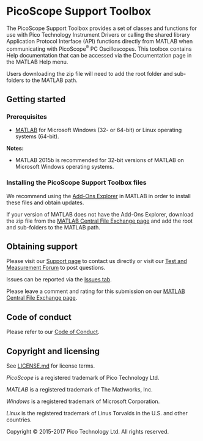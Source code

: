 # PicoScope Support Toolbox

The PicoScope Support Toolbox provides a set of classes and functions for use with Pico Technology Instrument Drivers or calling the shared library Application Protocol Interface (API) functions directly from MATLAB when communicating with PicoScope<sup>®</sup> PC Oscilloscopes. 
This toolbox contains Help documentation that can be accessed via the Documentation page in the MATLAB Help menu.

Users downloading the zip file will need to add the root folder and sub-folders to the MATLAB path.

## Getting started

### Prerequisites

* [MATLAB](https://uk.mathworks.com/products/matlab.html) for Microsoft Windows (32- or 64-bit) or Linux operating systems (64-bit).

**Notes:**

* MATLAB 2015b is recommended for 32-bit versions of MATLAB on Microsoft Windows operating systems.

### Installing the PicoScope Support Toolbox files

We recommend using the [Add-Ons Explorer](https://uk.mathworks.com/help/matlab/matlab_env/get-add-ons.html) in MATLAB in order to install these files and obtain updates.

If your version of MATLAB does not have the Add-Ons Explorer, download the zip file from the [MATLAB Central File Exchange page](https://uk.mathworks.com/matlabcentral/fileexchange/53681-picoscope-support-toolbox)
 and add the root and sub-folders to the MATLAB path.

## Obtaining support

Please visit our [Support page](https://www.picotech.com/tech-support) to contact us directly or visit our [Test and Measurement Forum](https://www.picotech.com/support/forum71.html) to post questions.

Issues can be reported via the [Issues tab](https://github.com/picotech/picosdk-matlab-picoscope-support-toolbox/issues).

Please leave a comment and rating for this submission on our [MATLAB Central File Exchange page](https://uk.mathworks.com/matlabcentral/fileexchange/53681-picoscope-support-toolbox).

## Code of conduct

Please refer to our [Code of Conduct](.github/CODE_OF_CONDUCT.md).

## Copyright and licensing

See [LICENSE.md](LICENSE.md) for license terms. 

*PicoScope* is a registered trademark of Pico Technology Ltd. 

*MATLAB* is a registered trademark of The Mathworks, Inc.

*Windows* is a registered trademark of Microsoft Corporation. 

*Linux* is the registered trademark of Linus Torvalds in the U.S. and other countries.

Copyright © 2015-2017 Pico Technology Ltd. All rights reserved.